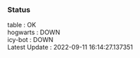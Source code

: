 ### Status


table : OK  
hogwarts : DOWN  
icy-bot : DOWN  
Latest Update : 2022-09-11 16:14:27.137351
